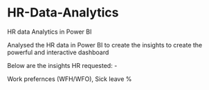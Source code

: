 # HR-Data-Analytics
HR data Analytics in Power BI

Analysed the HR data in Power BI to create the insights to create the powerful and interactive dashboard

Below are the insights HR requested: -

Work prefernces (WFH/WFO),
Sick leave %
